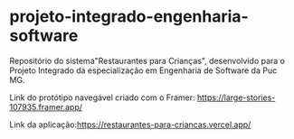 # projeto-integrado-engenharia-software
Repositório do sistema"Restaurantes para Crianças", desenvolvido para o Projeto Integrado da especialização em Engenharia de Software da Puc MG.

Link do protótipo navegável criado com o Framer: <https://large-stories-107935.framer.app/>

Link da aplicação:<https://restaurantes-para-criancas.vercel.app/>


